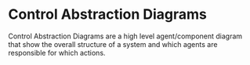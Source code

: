 Control Abstraction Diagrams
=======================

Control Abstraction Diagrams are a high level agent/component diagram that show the overall structure of a  system and which agents are responsible for which actions. 
